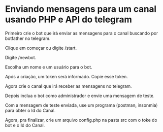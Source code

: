 # Enviando mensagens para um canal usando PHP e API do telegram

Primeiro crie o bot que irá enviar as mensagens para o canal buscando por botfather no telegram.

Clique em começar ou digite /start.

Digite /newbot.

Escolha um nome e um usuário para o bot. 

Após a criação, um token será informado. Copie esse token.

Agora crie o canal que irá receber as mensagens no telegram. 

Depois inclua o bot como administrador e envie uma mensagem de teste.

Com a mensagem de teste enviada, use um programa (postman, insonmia) para obter o Id do Canal.

Agora, pra finalizar, crie um arquivo config.php na pasta src com o toke do bot e o Id do Canal. 

